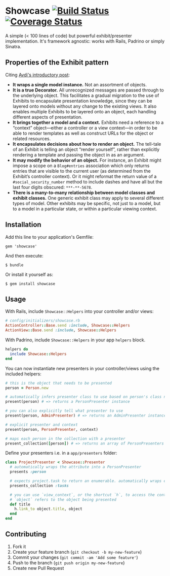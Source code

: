 # Showcase [![Build Status](https://travis-ci.org/welaika/showcase.png?branch=master)](https://travis-ci.org/welaika/showcase) [![Coverage Status](https://coveralls.io/repos/welaika/showcase/badge.png?branch=master)](https://coveralls.io/r/welaika/showcase)

A simple (< 100 lines of code) but powerful exhibit/presenter implementation. It's framework agnostic: works with Rails, Padrino or simply Sinatra.

## Properties of the Exhibit pattern

Citing [Avdi's introductory post](http://devblog.avdi.org/2012/06/04/displaycase-gem-now-available/):

* **It wraps a single model instance.** Not an assortment of objects.
* **It is a true Decorator.** All unrecognized messages are passed through to the underlying object. This facilitates a gradual migration to the use of Exhibits to encapsulate presentation knowledge, since they can be layered onto models without any change to the existing views. It also enables multiple Exhibits to be layered onto an object, each handling different aspects of presentation.
* **It brings together a model and a context.** Exhibits need a reference to a “context” object—either a controller or a view context—in order to be able to render templates as well as construct URLs for the object or related resources.
* **It encapsulates decisions about how to render an object.** The tell-tale of an Exhibit is telling an object “render yourself”, rather than explicitly rendering a template and passing the object in as an argument.
* **It may modify the behavior of an object.** For instance, an Exhibit might impose a scope on a `Blog#entries` association which only returns entries that are visible to the current user (as determined from the Exhibit’s controller context). Or it might reformat the return value of a `#social_security_number` method to include dashes and have all but the last four digits obscured: `***-**-5678`.
* **There is a many-to-many relationship between model classes and exhibit classes.** One generic exhibit class may apply to several different types of model. Other exhibits may be specific, not just to a model, but to a model in a particular state, or within a particular viewing context.

## Installation

Add this line to your application's Gemfile:

    gem 'showcase'

And then execute:

    $ bundle

Or install it yourself as:

    $ gem install showcase

## Usage

With Rails, include `Showcase::Helpers` into your controller and/or views:

```ruby
# config/initializers/showcase.rb
ActionController::Base.send :include, Showcase::Helpers
ActionView::Base.send :include, Showcase::Helpers
```

With Padrino, include `Showcase::Helpers` in your app `helpers` block.

```ruby
helpers do
  include Showcase::Helpers
end
```

You can now instantiate new presenters in your controller/views using the included helpers:

```ruby
# this is the object that needs to be presented
person = Person.new

# automatically infers presenter class to use based on person's class name
present(person) # => returns a PersonPresenter instance

# you can also explicitly tell what presenter to use
present(person, AdminPresenter) # => returns an AdminPresenter instance

# explicit presenter and context
present(person, PersonPresenter, context)

# maps each person in the collection with a presenter
present_collection([person]) # => returns an array of PersonPresenters
```

Define your presenters i.e. in a `app/presenters` folder:

```ruby
class ProjectPresenter < Showcase::Presenter
  # automatically wraps the attribute into a PersonPresenter
  presents :person

  # expects project.task to return an enumerable. automatically wraps each task in a TaskPresenter presenter
  presents_collection :tasks

  # you can use `view_context`, or the shortcut `h`, to access the context.
  # `object` refers to the object being presented
  def title
    h.link_to object.title, object
  end
end
```

## Contributing

1. Fork it
2. Create your feature branch (`git checkout -b my-new-feature`)
3. Commit your changes (`git commit -am 'Add some feature'`)
4. Push to the branch (`git push origin my-new-feature`)
5. Create new Pull Request

